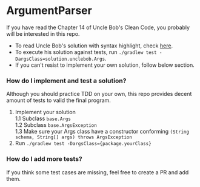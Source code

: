# ArgumentParser
If you have read the Chapter 14 of Uncle Bob's Clean Code, you probably will be interested in this repo.

- To read Uncle Bob's solution with syntax highlight, check [here](https://github.com/qyang-nj/ArgumentParser/tree/master/src/main/java/solution/unclebob).
- To execute his solution against tests, run `./gradlew test -DargsClass=solution.unclebob.Args`.
- If you can't resist to implement your own solution, follow below section. 

### How do I implement and test a solution?
Although you should practice TDD on your own, this repo provides decent amount of tests to valid the final program.

1. Implement your solution  
    1.1 Subclass `base.Args`  
    1.2 Subclass `base.ArgsException`  
    1.3 Make sure your Args class have a constructor conforming `(String schema, String[] args) throws ArgsException`   
2. Run `./gradlew test -DargsClass={package.yourClass}`

### How do I add more tests?
If you think some test cases are missing, feel free to create a PR and add them.
